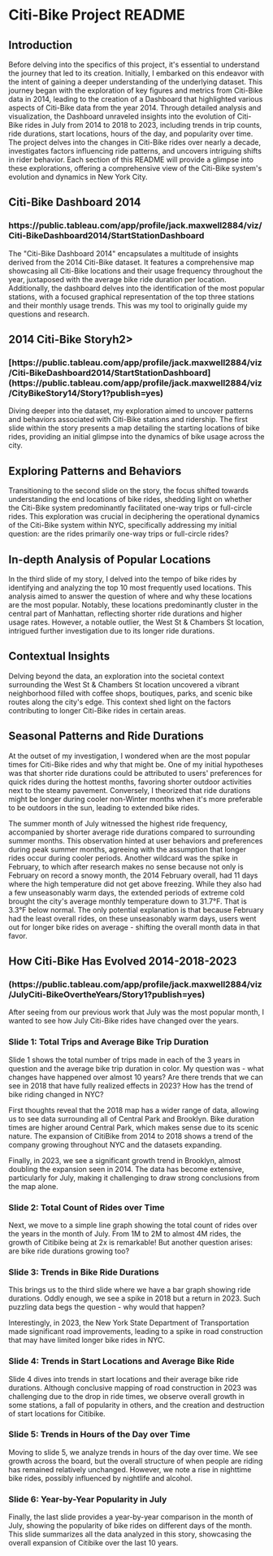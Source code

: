 <h1>Citi-Bike Project README</h1>

<h2>Introduction</h2>
<p>
  Before delving into the specifics of this project, it's essential to understand the journey that led to its creation. Initially, I embarked on this endeavor with the intent of gaining a deeper understanding of the underlying dataset. This journey began with the exploration of key figures and metrics from Citi-Bike data in 2014, leading to the creation of a Dashboard that highlighted various aspects of Citi-Bike data from the year 2014. Through detailed analysis and visualization, the Dashboard unraveled insights into the evolution of Citi-Bike rides in July from 2014 to 2018 to 2023, including trends in trip counts, ride durations, start locations, hours of the day, and popularity over time. The project delves into the changes in Citi-Bike rides over nearly a decade, investigates factors influencing ride patterns, and uncovers intriguing shifts in rider behavior. Each section of this README will provide a glimpse into these explorations, offering a comprehensive view of the Citi-Bike system's evolution and dynamics in New York City.
</p>

<h2>Citi-Bike Dashboard 2014</h2>
<h3>https://public.tableau.com/app/profile/jack.maxwell2884/viz/Citi-BikeDashboard2014/StartStationDashboard</h3>
<p>
  The "Citi-Bike Dashboard 2014" encapsulates a multitude of insights derived from the 2014 Citi-Bike dataset. It features a comprehensive map showcasing all Citi-Bike locations and their usage frequency throughout the year, juxtaposed with the average bike ride duration per location. Additionally, the dashboard delves into the identification of the most popular stations, with a focused graphical representation of the top three stations and their monthly usage trends. This was my tool to originally guide my questions and research.
</p>

<h2>2014 Citi-Bike Storyh2>
<h3>[https://public.tableau.com/app/profile/jack.maxwell2884/viz/Citi-BikeDashboard2014/StartStationDashboard](https://public.tableau.com/app/profile/jack.maxwell2884/viz/CityBikeStory14/Story1?publish=yes)</h3>
<p>
  Diving deeper into the dataset, my exploration aimed to uncover patterns and behaviors associated with Citi-Bike stations and ridership. The first slide within the story presents a map detailing the starting locations of bike rides, providing an initial glimpse into the dynamics of bike usage across the city.
</p>

<h2>Exploring Patterns and Behaviors</h2>
<p>
  Transitioning to the second slide on the story, the focus shifted towards understanding the end locations of bike rides, shedding light on whether the Citi-Bike system predominantly facilitated one-way trips or full-circle rides. This exploration was crucial in deciphering the operational dynamics of the Citi-Bike system within NYC, specifically addressing my initial question: are the rides primarily one-way trips or full-circle rides?
</p>

<h2>In-depth Analysis of Popular Locations</h2>
<p>
  In the third slide of my story, I delved into the tempo of bike rides by identifying and analyzing the top 10 most frequently used locations. This analysis aimed to answer the question of where and why these locations are the most popular. Notably, these locations predominantly cluster in the central part of Manhattan, reflecting shorter ride durations and higher usage rates. However, a notable outlier, the West St & Chambers St location, intrigued further investigation due to its longer ride durations.
</p>

<h2>Contextual Insights</h2>
<p>
  Delving beyond the data, an exploration into the societal context surrounding the West St & Chambers St location uncovered a vibrant neighborhood filled with coffee shops, boutiques, parks, and scenic bike routes along the city's edge. This context shed light on the factors contributing to longer Citi-Bike rides in certain areas.
</p>

<h2>Seasonal Patterns and Ride Durations</h2>
<p>
  At the outset of my investigation, I wondered when are the most popular times for Citi-Bike rides and why that might be. One of my initial hypotheses was that shorter ride durations could be attributed to users' preferences for quick rides during the hottest months, favoring shorter outdoor activities next to the steamy pavement. Conversely, I theorized that ride durations might be longer during cooler non-Winter months when it's more preferable to be outdoors in the sun, leading to extended bike rides.
</p>
<p>
  The summer month of July witnessed the highest ride frequency, accompanied by shorter average ride durations compared to surrounding summer months. This observation hinted at user behaviors and preferences during peak summer months, agreeing with the assumption that longer rides occur during cooler periods. Another wildcard was the spike in February, to which after research makes no sense because not only is February on record a snowy month, the 2014 February overall, had 11 days where the high temperature did not get above freezing. While they also had a few unseasonably warm days, the extended periods of extreme cold brought the city's average monthly temperature down to 31.7°F. That is 3.3°F below normal. The only potential explanation is that because February had the least overall rides, on these unseasonably warm days, users went out for longer bike rides on average - shifting the overall month data in that favor.
</p>

<h2>How Citi-Bike Has Evolved 2014-2018-2023</h2>
<h3>(https://public.tableau.com/app/profile/jack.maxwell2884/viz/JulyCiti-BikeOvertheYears/Story1?publish=yes)</h3>
<p>
  After seeing from our previous work that July was the most popular month, I wanted to see how July Citi-Bike rides have changed over the years.
</p>

<h3>Slide 1: Total Trips and Average Bike Trip Duration</h3>
<p>
  Slide 1 shows the total number of trips made in each of the 3 years in question and the average bike trip duration in color. My question was - what changes have happened over almost 10 years? Are there trends that we can see in 2018 that have fully realized effects in 2023? How has the trend of bike riding changed in NYC?
</p>
<p>
  First thoughts reveal that the 2018 map has a wider range of data, allowing us to see data surrounding all of Central Park and Brooklyn. Bike duration times are higher around Central Park, which makes sense due to its scenic nature. The expansion of CitiBike from 2014 to 2018 shows a trend of the company growing throughout NYC and the datasets expanding.
</p>
<p>
  Finally, in 2023, we see a significant growth trend in Brooklyn, almost doubling the expansion seen in 2014. The data has become extensive, particularly for July, making it challenging to draw strong conclusions from the map alone.
</p>

<h3>Slide 2: Total Count of Rides over Time</h3>
<p>
  Next, we move to a simple line graph showing the total count of rides over the years in the month of July. From 1M to 2M to almost 4M rides, the growth of Citibike being at 2x is remarkable! But another question arises: are bike ride durations growing too?
</p>

<h3>Slide 3: Trends in Bike Ride Durations</h3>
<p>
  This brings us to the third slide where we have a bar graph showing ride durations. Oddly enough, we see a spike in 2018 but a return in 2023. Such puzzling data begs the question - why would that happen?
</p>
<p>
  Interestingly, in 2023, the New York State Department of Transportation made significant road improvements, leading to a spike in road construction that may have limited longer bike rides in NYC.
</p>

<h3>Slide 4: Trends in Start Locations and Average Bike Ride</h3>
<p>
  Slide 4 dives into trends in start locations and their average bike ride durations. Although conclusive mapping of road construction in 2023 was challenging due to the drop in ride times, we observe overall growth in some stations, a fall of popularity in others, and the creation and destruction of start locations for Citibike.
</p>

<h3>Slide 5: Trends in Hours of the Day over Time</h3>
<p>
  Moving to slide 5, we analyze trends in hours of the day over time. We see growth across the board, but the overall structure of when people are riding has remained relatively unchanged. However, we note a rise in nighttime bike rides, possibly influenced by nightlife and alcohol.
</p>

<h3>Slide 6: Year-by-Year Popularity in July</h3>
<p>
  Finally, the last slide provides a year-by-year comparison in the month of July, showing the popularity of bike rides on different days of the month. This slide summarizes all the data analyzed in this story, showcasing the overall expansion of Citibike over the last 10 years.
</p>

